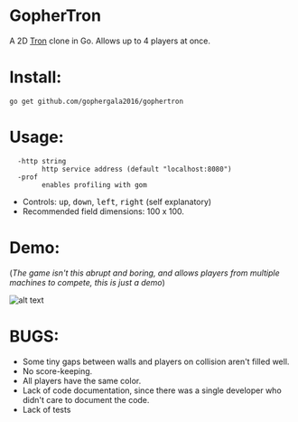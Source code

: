 GopherTron
==========

A 2D [Tron](https://en.wikipedia.org/wiki/Tron_(video_game)) clone in Go. Allows up to 4 players at once. 

# Install:
`go get github.com/gophergala2016/gophertron`

# Usage:
```
  -http string
    	http service address (default "localhost:8080")
  -prof
    	enables profiling with gom
```

* Controls: <kbd>up</kbd>, <kbd>down</kbd>, <kbd>left</kbd>, <kbd>right</kbd> (self explanatory)
* Recommended field dimensions: 100 x 100.


# Demo:

(*The game isn't this abrupt and boring, and allows players from multiple machines to compete, this is just a demo*)

![alt text](http://gcommer.com/i/gophertron.gif "thanks gcommer for the video")

# BUGS:

* Some tiny gaps between walls and players on collision aren't filled well.
* No score-keeping.
* All players have the same color.
* Lack of code documentation, since there was a single developer who didn't care to document the code.
* Lack of tests
